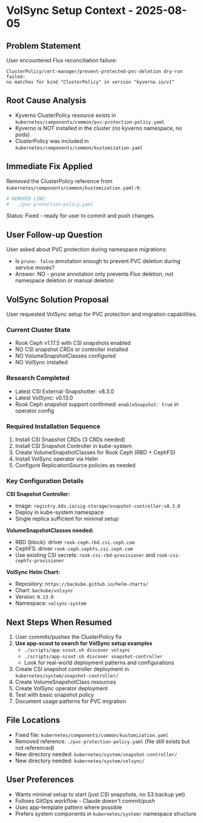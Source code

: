 # VolSync Setup Context - 2025-08-05

## Problem Statement

User encountered Flux reconciliation failure:
```
ClusterPolicy/cert-manager/prevent-protected-pvc-deletion dry-run failed:
no matches for kind "ClusterPolicy" in version "kyverno.io/v1"
```

## Root Cause Analysis

- Kyverno ClusterPolicy resource exists in `kubernetes/components/common/pvc-protection-policy.yaml`
- Kyverno is NOT installed in the cluster (no kyverno namespace, no pods)
- ClusterPolicy was included in `kubernetes/components/common/kustomization.yaml`

## Immediate Fix Applied

Removed the ClusterPolicy reference from `kubernetes/components/common/kustomization.yaml:9`:
```yaml
# REMOVED LINE:
# - ./pvc-protection-policy.yaml
```

Status: Fixed - ready for user to commit and push changes.

## User Follow-up Question

User asked about PVC protection during namespace migrations:
- Is `prune: false` annotation enough to prevent PVC deletion during service moves?
- Answer: NO - prune annotation only prevents Flux deletion, not namespace deletion or manual deletion

## VolSync Solution Proposal

User requested VolSync setup for PVC protection and migration capabilities.

### Current Cluster State
- Rook Ceph v1.17.5 with CSI snapshots enabled
- NO CSI snapshot CRDs or controller installed
- NO VolumeSnapshotClasses configured
- NO VolSync installed

### Research Completed
- Latest CSI External-Snapshotter: v8.3.0
- Latest VolSync: v0.13.0
- Rook Ceph snapshot support confirmed: `enableSnapshot: true` in operator config

### Required Installation Sequence
1. Install CSI Snapshot CRDs (3 CRDs needed)
2. Install CSI Snapshot Controller in kube-system
3. Create VolumeSnapshotClasses for Rook Ceph (RBD + CephFS)
4. Install VolSync operator via Helm
5. Configure ReplicationSource policies as needed

### Key Configuration Details

**CSI Snapshot Controller:**
- Image: `registry.k8s.io/sig-storage/snapshot-controller:v8.3.0`
- Deploy in kube-system namespace
- Single replica sufficient for minimal setup

**VolumeSnapshotClasses needed:**
- RBD (block): driver `rook-ceph.rbd.csi.ceph.com`
- CephFS: driver `rook-ceph.cephfs.csi.ceph.com`
- Use existing CSI secrets: `rook-csi-rbd-provisioner` and `rook-csi-cephfs-provisioner`

**VolSync Helm Chart:**
- Repository: `https://backube.github.io/helm-charts/`
- Chart: `backube/volsync`
- Version: `0.13.0`
- Namespace: `volsync-system`

## Next Steps When Resumed

1. User commits/pushes the ClusterPolicy fix
2. **Use app-scout to search for VolSync setup examples**
   - `./scripts/app-scout.sh discover volsync`
   - `./scripts/app-scout.sh discover snapshot-controller`
   - Look for real-world deployment patterns and configurations
3. Create CSI snapshot controller deployment in `kubernetes/system/snapshot-controller/`
4. Create VolumeSnapshotClass resources
5. Create VolSync operator deployment
6. Test with basic snapshot policy
7. Document usage patterns for PVC migration

## File Locations

- Fixed file: `kubernetes/components/common/kustomization.yaml`
- Removed reference: `./pvc-protection-policy.yaml` (file still exists but not referenced)
- New directory needed: `kubernetes/system/snapshot-controller/`
- New directory needed: `kubernetes/system/volsync/`

## User Preferences

- Wants minimal setup to start (just CSI snapshots, no S3 backup yet)
- Follows GitOps workflow - Claude doesn't commit/push
- Uses app-template pattern where possible
- Prefers system components in `kubernetes/system/` namespace structure

